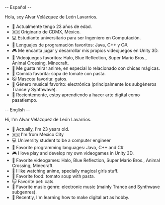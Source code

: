 -- Español --

Hola, soy Alvar Velázquez de León Lavarrios.

- 💁 Actualmente tengo 23 años de edad.
- 🇲🇽 Originario de CDMX, México.
- 💻 Estudiante universitario para ser Ingeniero en Computación.
- 📃 Lenguajes de programación favoritos: Java, C++ y C#.
- 🎮 Me encanta jugar y desarrollar mis propios videojuegos en Unity 3D.
- 👾 Videojuegos favoritos: Halo, Blue Reflection, Super Mario Bros., Animal Crossing, Minecraft.
- 🌸 Me gusta mirar anime, en especial lo relacionado con chicas mágicas.
- 🍜 Comida favorita: sopa de tomate con pasta.
- 🐱 Mascota favorita: gatos.
- 🎹 Género musical favorito: electrónica (principalmente los subgéneros Trance y Synthwave).
- 🎨 Recientemente, estoy aprendiendo a hacer arte digital como pasatiempo.


-- English --

Hi, I'm Alvar Velázquez de León Lavarrios.

- 💁 Actually, I'm 23 years old.
- 🇲🇽 I'm from Mexico City
- 💻 University student to be a computer engineer
- 📃 Favorite programming languages: Java, C++ and C#
- 🎮 I love play and develop my own videogames in Unity 3D.
- 👾 Favorite videogames: Halo, Blue Reflection, Super Mario Bros., Animal Crossing, Minecraft.
- 🌸 I like watching anime, specially magical girls stuff.
- 🍜 Favorite food: tomato soup with pasta.
- 🐱 Favorite pet: cats.
- 🎹 Favorite music genre: electronic music (mainly Trance and Synthwave subgenres).
- 🎨 Recently, I'm learning how to make digital art as hobby.

<!---
alvarvelazquezdeleonlavarrios/alvarvelazquezdeleonlavarrios is a ✨ special ✨ repository because its `README.md` (this file) appears on your GitHub profile.
You can click the Preview link to take a look at your changes.
--->
